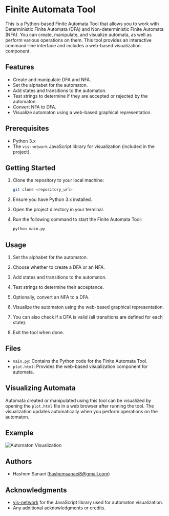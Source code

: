 # Finite Automata Tool

This is a Python-based Finite Automata Tool that allows you to work with Deterministic Finite Automata (DFA) and Non-deterministic Finite Automata (NFA). You can create, manipulate, and visualize automata, as well as perform various operations on them. This tool provides an interactive command-line interface and includes a web-based visualization component.

## Features

- Create and manipulate DFA and NFA.
- Set the alphabet for the automaton.
- Add states and transitions to the automaton.
- Test strings to determine if they are accepted or rejected by the automaton.
- Convert NFA to DFA.
- Visualize automaton using a web-based graphical representation.

## Prerequisites

- Python 3.x
- The `vis-network` JavaScript library for visualization (included in the project).

## Getting Started

1. Clone the repository to your local machine:

   ```bash
   git clone <repository_url>
   ```

2. Ensure you have Python 3.x installed.

3. Open the project directory in your terminal.

4. Run the following command to start the Finite Automata Tool:

   ```bash
   python main.py
   ```

## Usage

1. Set the alphabet for the automaton.

2. Choose whether to create a DFA or an NFA.

3. Add states and transitions to the automaton.

4. Test strings to determine their acceptance.

5. Optionally, convert an NFA to a DFA.

6. Visualize the automaton using the web-based graphical representation.

7. You can also check if a DFA is valid (all transitions are defined for each state).

8. Exit the tool when done.

## Files

- `main.py`: Contains the Python code for the Finite Automata Tool.
- `plot.html`: Provides the web-based visualization component for automata.

## Visualizing Automata

Automata created or manipulated using this tool can be visualized by opening the `plot.html` file in a web browser after running the tool. The visualization updates automatically when you perform operations on the automaton.

## Example

![Automaton Visualization](example.png)

## Authors

- Hashem Sanaei (hashemsanaei8@gmail.com)

## Acknowledgments

- [vis-network](https://github.com/visjs/vis-network) for the JavaScript library used for automaton visualization.
- Any additional acknowledgments or credits.

